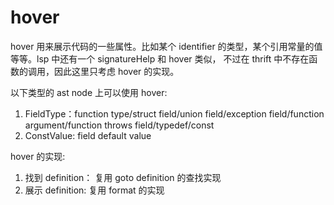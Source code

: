 # hover

hover 用来展示代码的一些属性。比如某个 identifier 的类型，某个引用常量的值等等。lsp 中还有一个 signatureHelp 和 hover 类似，
不过在 thrift 中不存在函数的调用，因此这里只考虑 hover 的实现。

以下类型的 ast node 上可以使用 hover:

1. FieldType：function type/struct field/union field/exception field/function argument/function throws field/typedef/const
2. ConstValue: field default value

hover 的实现:
   1. 找到 definition： 复用 goto definition 的查找实现
   2. 展示 definition: 复用 format 的实现
